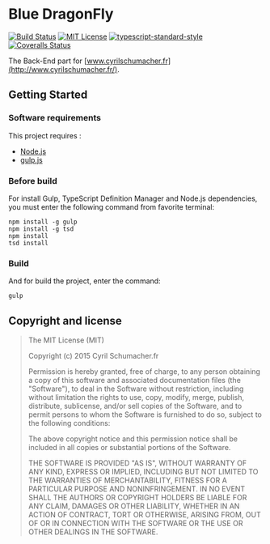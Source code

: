 # Blue DragonFly


[![Build Status](https://travis-ci.org/cyrilschumacher/BlueDragonFly.svg)](https://travis-ci.org/cyrilschumacher/BlueDragonFly)
[![MIT License][license-image]][license-url]
[![typescript-standard-style][standard-image]][standard-url]
[![Coveralls Status][coveralls-image]][coveralls-url]

The Back-End part for [www.cyrilschumacher.fr](http://www.cyrilschumacher.fr/).

## Getting Started
### Software requirements
This project requires :
- [Node.js](http://nodejs.org/)
- [gulp.js](http://gulpjs.com/)

### Before build
For install Gulp, TypeScript Definition Manager and Node.js dependencies, you must enter the following command from favorite terminal:

```
npm install -g gulp
npm install -g tsd
npm install
tsd install
```

### Build
And for build the project, enter the command:

```
gulp
```

## Copyright and license

> The MIT License (MIT)
>
> Copyright (c) 2015 Cyril Schumacher.fr
>
> Permission is hereby granted, free of charge, to any person obtaining a copy
> of this software and associated documentation files (the "Software"), to deal
> in the Software without restriction, including without limitation the rights
> to use, copy, modify, merge, publish, distribute, sublicense, and/or sell
> copies of the Software, and to permit persons to whom the Software is
> furnished to do so, subject to the following conditions:
>
> The above copyright notice and this permission notice shall be included in all
> copies or substantial portions of the Software.
>
> THE SOFTWARE IS PROVIDED "AS IS", WITHOUT WARRANTY OF ANY KIND, EXPRESS OR
> IMPLIED, INCLUDING BUT NOT LIMITED TO THE WARRANTIES OF MERCHANTABILITY,
> FITNESS FOR A PARTICULAR PURPOSE AND NONINFRINGEMENT. IN NO EVENT SHALL THE
> AUTHORS OR COPYRIGHT HOLDERS BE LIABLE FOR ANY CLAIM, DAMAGES OR OTHER
> LIABILITY, WHETHER IN AN ACTION OF CONTRACT, TORT OR OTHERWISE, ARISING FROM,
> OUT OF OR IN CONNECTION WITH THE SOFTWARE OR THE USE OR OTHER DEALINGS IN THE
> SOFTWARE.

[license-image]: http://img.shields.io/badge/license-MIT-blue.svg?style=flat
[license-url]: LICENSE

[standard-image]: https://img.shields.io/badge/code%20style-standard-brightgreen.svg?style=flat
[standard-url]: https://github.com/Microsoft/TypeScript/wiki/Coding-guidelines

[coveralls-url]: https://coveralls.io/github/cyrilschumacher/BlueDragonFly
[coveralls-image]: https://coveralls.io/repos/cyrilschumacher/BlueDragonFly/badge.svg
